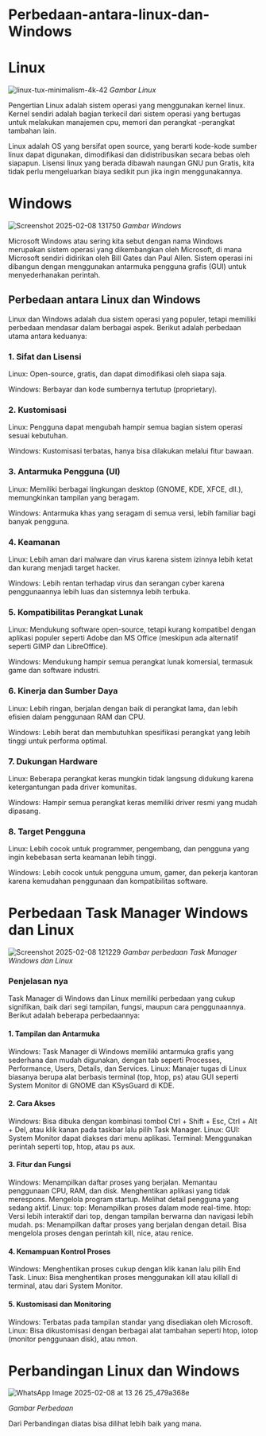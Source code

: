 # Perbedaan-antara-linux-dan-Windows
# Linux
![linux-tux-minimalism-4k-42](https://github.com/user-attachments/assets/5ae71075-e064-498c-a3b0-cc3d92ecae2e)
_Gambar Linux_

Pengertian Linux adalah sistem operasi yang menggunakan kernel linux. Kernel sendiri adalah bagian terkecil dari sistem operasi yang bertugas untuk melakukan manajemen cpu, memori dan perangkat -perangkat tambahan lain.

Linux adalah OS yang bersifat open source, yang berarti kode-kode sumber linux dapat digunakan, dimodifikasi dan didistribusikan secara bebas oleh siapapun. Lisensi linux yang berada dibawah naungan GNU pun Gratis, kita tidak perlu mengeluarkan biaya sedikit pun jika ingin menggunakannya.

# Windows
![Screenshot 2025-02-08 131750](https://github.com/user-attachments/assets/6ec7e02a-b714-4b0e-a3c6-793fcd861c91)
_Gambar Windows_

Microsoft Windows atau sering kita sebut dengan nama Windows merupakan sistem operasi yang dikembangkan oleh Microsoft, di mana Microsoft sendiri didirikan oleh Bill Gates dan Paul Allen. Sistem operasi ini dibangun dengan menggunakan antarmuka pengguna grafis (GUI) untuk menyederhanakan perintah.

## Perbedaan antara Linux dan Windows
Linux dan Windows adalah dua sistem operasi yang populer, tetapi memiliki perbedaan mendasar dalam berbagai aspek. Berikut adalah perbedaan utama antara keduanya:

### 1. Sifat dan Lisensi
Linux: Open-source, gratis, dan dapat dimodifikasi oleh siapa saja.

Windows: Berbayar dan kode sumbernya tertutup (proprietary).
### 2. Kustomisasi
Linux: Pengguna dapat mengubah hampir semua bagian sistem operasi sesuai kebutuhan.

Windows: Kustomisasi terbatas, hanya bisa dilakukan melalui fitur bawaan.
### 3. Antarmuka Pengguna (UI)
Linux: Memiliki berbagai lingkungan desktop (GNOME, KDE, XFCE, dll.), memungkinkan tampilan yang beragam.

Windows: Antarmuka khas yang seragam di semua versi, lebih familiar bagi banyak pengguna.
### 4. Keamanan
Linux: Lebih aman dari malware dan virus karena sistem izinnya lebih ketat dan kurang menjadi target hacker.

Windows: Lebih rentan terhadap virus dan serangan cyber karena penggunaannya lebih luas dan sistemnya lebih terbuka.
### 5. Kompatibilitas Perangkat Lunak
Linux: Mendukung software open-source, tetapi kurang kompatibel dengan aplikasi populer seperti Adobe dan MS Office (meskipun ada alternatif seperti GIMP dan LibreOffice).

Windows: Mendukung hampir semua perangkat lunak komersial, termasuk game dan software industri.
### 6. Kinerja dan Sumber Daya
Linux: Lebih ringan, berjalan dengan baik di perangkat lama, dan lebih efisien dalam penggunaan RAM dan CPU.

Windows: Lebih berat dan membutuhkan spesifikasi perangkat yang lebih tinggi untuk performa optimal.
### 7. Dukungan Hardware
Linux: Beberapa perangkat keras mungkin tidak langsung didukung karena ketergantungan pada driver komunitas.

Windows: Hampir semua perangkat keras memiliki driver resmi yang mudah dipasang.
### 8. Target Pengguna
Linux: Lebih cocok untuk programmer, pengembang, dan pengguna yang ingin kebebasan serta keamanan lebih tinggi.

Windows: Lebih cocok untuk pengguna umum, gamer, dan pekerja kantoran karena kemudahan penggunaan dan kompatibilitas software.


# Perbedaan Task Manager Windows dan Linux
![Screenshot 2025-02-08 121229](https://github.com/user-attachments/assets/41ab815c-e681-495b-b136-3e9ddfca2fdb)
 _Gambar perbedaan Task Manager Windows dan Linux_

### Penjelasan nya
Task Manager di Windows dan Linux memiliki perbedaan yang cukup signifikan, baik dari segi tampilan, fungsi, maupun cara penggunaannya. Berikut adalah beberapa perbedaannya:

#### 1. Tampilan dan Antarmuka
Windows: Task Manager di Windows memiliki antarmuka grafis yang sederhana dan mudah digunakan, dengan tab seperti Processes, Performance, Users, Details, dan Services.
Linux: Manajer tugas di Linux biasanya berupa alat berbasis terminal (top, htop, ps) atau GUI seperti System Monitor di GNOME dan KSysGuard di KDE.
#### 2. Cara Akses
Windows: Bisa dibuka dengan kombinasi tombol Ctrl + Shift + Esc, Ctrl + Alt + Del, atau klik kanan pada taskbar lalu pilih Task Manager.
Linux:
GUI: System Monitor dapat diakses dari menu aplikasi.
Terminal: Menggunakan perintah seperti top, htop, atau ps aux.
#### 3. Fitur dan Fungsi
Windows:
Menampilkan daftar proses yang berjalan.
Memantau penggunaan CPU, RAM, dan disk.
Menghentikan aplikasi yang tidak merespons.
Mengelola program startup.
Melihat detail pengguna yang sedang aktif.
Linux:
top: Menampilkan proses dalam mode real-time.
htop: Versi lebih interaktif dari top, dengan tampilan berwarna dan navigasi lebih mudah.
ps: Menampilkan daftar proses yang berjalan dengan detail.
Bisa mengelola proses dengan perintah kill, nice, atau renice.
#### 4. Kemampuan Kontrol Proses
Windows: Menghentikan proses cukup dengan klik kanan lalu pilih End Task.
Linux: Bisa menghentikan proses menggunakan kill atau killall di terminal, atau dari System Monitor.
#### 5. Kustomisasi dan Monitoring
Windows: Terbatas pada tampilan standar yang disediakan oleh Microsoft.
Linux: Bisa dikustomisasi dengan berbagai alat tambahan seperti htop, iotop (monitor penggunaan disk), atau nmon.


# Perbandingan Linux dan Windows
![WhatsApp Image 2025-02-08 at 13 26 25_479a368e](https://github.com/user-attachments/assets/b11b7eef-4799-4252-ae1a-e3ff5a54e75f)

_Gambar Perbedaan_

Dari Perbandingan diatas bisa dilihat lebih baik yang mana.

